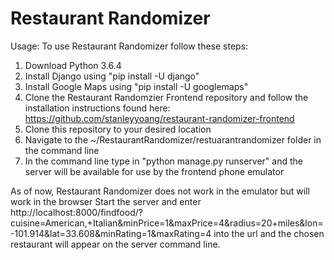 # Restaurant Randomizer
 
Usage:
 To use Restaurant Randomizer follow these steps:
  1) Download Python 3.6.4
  2) Install Django using "pip install -U django"
  3) Install Google Maps using "pip install -U googlemaps"
  4) Clone the Restaurant Randomzier Frontend repository and follow the installation instructions found here: https://github.com/stanleyyoang/restaurant-randomizer-frontend
  5) Clone this repository to your desired location
  6) Navigate to the ~/RestaurantRandomizer/restuarantrandomizer folder in the command line
  7) In the command line type in "python manage.py runserver" and the server will be available for use by the frontend phone emulator

As of now, Restaurant Randomizer does not work in the emulator but will work in the browser
Start the server and enter http://localhost:8000/findfood/?cuisine=American,+Italian&minPrice=1&maxPrice=4&radius=20+miles&lon=-101.914&lat=33.608&minRating=1&maxRating=4 into the url and the chosen restaurant will appear on the server command line.
